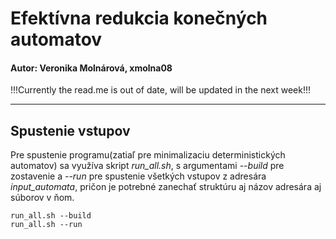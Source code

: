 # Efektívna redukcia konečných automatov
#### Autor: Veronika Molnárová, xmolna08

!!!Currently the read.me is out of date, will be updated in the next week!!!

---
## Spustenie vstupov
Pre spustenie programu(zatiaľ pre minimalizaciu deterministických automatov) sa využíva skript *run_all.sh*, s argumentami *--build* pre zostavenie a *--run* pre spustenie všetkých vstupov z adresára *input_automata*, pričon je potrebné zanechať struktúru aj názov adresára aj súborov v ňom.
```console
run_all.sh --build
run_all.sh --run
```
